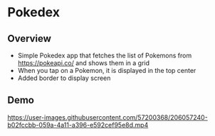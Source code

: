 # Pokedex

## Overview

- Simple Pokedex app that fetches the list of Pokemons from https://pokeapi.co/ and shows them in a grid
- When you tap on a Pokemon, it is displayed in the top center
- Added border to display screen

## Demo

https://user-images.githubusercontent.com/57200368/206057240-b02fccbb-059a-4a11-a396-e592cef95e8d.mp4
